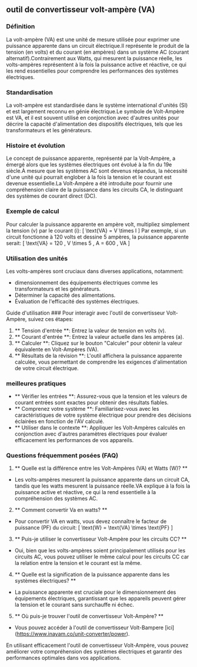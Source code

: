 ## outil de convertisseur volt-ampère (VA)

### Définition
La volt-ampère (VA) est une unité de mesure utilisée pour exprimer une puissance apparente dans un circuit électrique.Il représente le produit de la tension (en volts) et du courant (en ampères) dans un système AC (courant alternatif).Contrairement aux Watts, qui mesurent la puissance réelle, les volts-ampères représentent à la fois la puissance active et réactive, ce qui les rend essentielles pour comprendre les performances des systèmes électriques.

### Standardisation
La volt-ampère est standardisée dans le système international d'unités (SI) et est largement reconnu en génie électrique.Le symbole de Volt-Ampère est VA, et il est souvent utilisé en conjonction avec d'autres unités pour décrire la capacité d'alimentation des dispositifs électriques, tels que les transformateurs et les générateurs.

### Histoire et évolution
Le concept de puissance apparente, représenté par la Volt-Ampère, a émergé alors que les systèmes électriques ont évolué à la fin du 19e siècle.À mesure que les systèmes AC sont devenus répandus, la nécessité d'une unité qui pourrait englober à la fois la tension et le courant est devenue essentielle.La Volt-Ampère a été introduite pour fournir une compréhension claire de la puissance dans les circuits CA, le distinguant des systèmes de courant direct (DC).

### Exemple de calcul
Pour calculer la puissance apparente en ampère volt, multipliez simplement la tension (v) par le courant (i):
\[ \text{VA} = V \times I \]
Par exemple, si un circuit fonctionne à 120 volts et dessine 5 ampères, la puissance apparente serait:
\[ \text{VA} = 120 \, V \times 5 \, A = 600 \, VA \]

### Utilisation des unités
Les volts-ampères sont cruciaux dans diverses applications, notamment:
- dimensionnement des équipements électriques comme les transformateurs et les générateurs.
- Déterminer la capacité des alimentations.
- Évaluation de l'efficacité des systèmes électriques.

Guide d'utilisation ###
Pour interagir avec l'outil de convertisseur Volt-Ampère, suivez ces étapes:
1. ** Tension d'entrée **: Entrez la valeur de tension en volts (v).
2. ** Courant d'entrée **: Entrez la valeur actuelle dans les ampères (a).
3. ** Calculer **: Cliquez sur le bouton "Calculer" pour obtenir la valeur équivalente en Volt-Ampères (VA).
4. ** Résultats de la révision **: L'outil affichera la puissance apparente calculée, vous permettant de comprendre les exigences d'alimentation de votre circuit électrique.

### meilleures pratiques
- ** Vérifier les entrées **: Assurez-vous que la tension et les valeurs de courant entrées sont exactes pour obtenir des résultats fiables.
- ** Comprenez votre système **: Familiarisez-vous avec les caractéristiques de votre système électrique pour prendre des décisions éclairées en fonction de l'AV calculé.
- ** Utiliser dans le contexte **: Appliquer les Volt-Ampères calculés en conjonction avec d'autres paramètres électriques pour évaluer efficacement les performances de vos appareils.

### Questions fréquemment posées (FAQ)

1. ** Quelle est la différence entre les Volt-Ampères (VA) et Watts (W)? **
- Les volts-ampères mesurent la puissance apparente dans un circuit CA, tandis que les watts mesurent la puissance réelle.VA explique à la fois la puissance active et réactive, ce qui la rend essentielle à la compréhension des systèmes AC.

2. ** Comment convertir Va en watts? **
- Pour convertir VA en watts, vous devez connaître le facteur de puissance (PF) du circuit:
\[ \text{W} = \text{VA} \times \text{PF} \]

3. ** Puis-je utiliser le convertisseur Volt-Ampère pour les circuits CC? **
- Oui, bien que les volts-ampères soient principalement utilisés pour les circuits AC, vous pouvez utiliser le même calcul pour les circuits CC car la relation entre la tension et le courant est la même.

4. ** Quelle est la signification de la puissance apparente dans les systèmes électriques? **
- La puissance apparente est cruciale pour le dimensionnement des équipements électriques, garantissant que les appareils peuvent gérer la tension et le courant sans surchauffe ni échec.

5. ** Où puis-je trouver l'outil de convertisseur Volt-Ampère? **
- Vous pouvez accéder à l'outil de convertisseur Volt-Bampere [ici] (https://www.inayam.co/unit-converter/power).

En utilisant efficacement l'outil de convertisseur Volt-Ampère, vous pouvez améliorer votre compréhension des systèmes électriques et garantir des performances optimales dans vos applications.